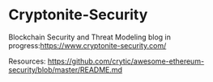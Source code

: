 # Cryptonite-Security
Blockchain Security and Threat Modeling blog in progress:https://www.cryptonite-security.com/

Resources:
https://github.com/crytic/awesome-ethereum-security/blob/master/README.md
